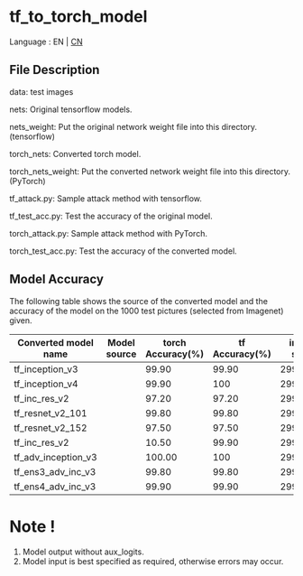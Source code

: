 # tf_to_torch_model

Language : EN | [CN](./README.cn.md) 

## File Description

data: test images

nets: Original tensorflow models.

nets_weight:  Put the original network weight file into this directory. (tensorflow)

torch_nets: Converted torch model.

torch_nets_weight: Put the converted network weight file into this directory. (PyTorch)

tf_attack.py: Sample attack method with tensorflow.

tf_test_acc.py: Test the accuracy of the original model.

torch_attack.py: Sample attack method with PyTorch.

torch_test_acc.py: Test the accuracy of the converted model.

##  Model Accuracy

The following table shows the source of the converted model and the accuracy of the model on the 1000 test pictures (selected from Imagenet) given.

| Converted model name                                         | Model source | torch Accuracy(%) | tf Accuracy(%) | input size |
| ------------------------------------------------------------ | ------------ | ------------------------------------------------------------ | ------------------------------------------------------------ | ------------------------------------------------------------ |
| <a herf='https://github.com/ylhz/tf_to_pytorch_model/releases/download/v1.0/tf_inception_v3.npy'>tf_inception_v3</a> |              | 99.90 | 99.90 | 299*299 |
| <a herf='https://github.com/ylhz/tf_to_pytorch_model/releases/download/v1.0/tf_inception_v4.npy'>tf_inception_v4</a> |              | 99.90 | 100 | 299*299 |
|<a herf='https://github.com/ylhz/tf_to_pytorch_model/releases/download/v1.0/tf_inc_res_v2.npy'>tf_inc_res_v2</a>|| 97.20 | 97.20 | 299*299 |
|tf_resnet_v2_101||99.80|99.80|  299*299|
|<a herf ='https://github.com/ylhz/tf_to_pytorch_model/releases/download/v1.0/tf_resnet_v2_152.npy'>tf_resnet_v2_152</a>|| 97.50 | 97.50 | 299*299 |
| tf_inc_res_v2 ||10.50| 99.90 | 299*299 |
| <a herf="https://github.com/ylhz/tf_to_pytorch_model/releases/download/v1.0/tf_adv_inception_v3.npy">tf_adv_inception_v3</a> |              | 100.00 | 100 | 299*299 |
| <a herf='https://github.com/ylhz/tf_to_pytorch_model/releases/download/v1.0/tf_ens3_adv_inc_v3.npy'>tf_ens3_adv_inc_v3</a> |              | 99.80 | 99.80 | 299*299 |
| <a herf='https://github.com/ylhz/tf_to_pytorch_model/releases/download/v1.0/tf_ens4_adv_inc_v3.npy'>tf_ens4_adv_inc_v3</a> |              | 99.90 | 99.90 | 299*299 |

# Note !

1. Model output without aux_logits. 
2. Model input is best specified as required, otherwise errors may occur.

